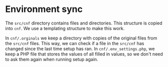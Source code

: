 # Environment sync

The `src/cnf` directory contains files and directories. This structure is
copied into `cnf`. We use a templating structure to make this work.

In `cnf/.orginals` we keep a directory with copies of the original files from
the `src/cnf` files. This way, we can check if a file in the `src/cnf` has 
changed since the last time setup has ran.
In `cnf/.env_settings.php`, we keep a PHP file that stores the values of all
filled in values, so we don't need to ask them again when running setup again.
